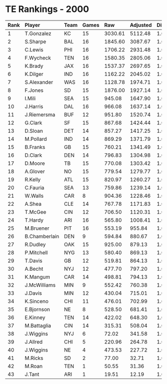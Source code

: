 # TE Rankings - 2000

| Rank | Player        | Team | Games | Raw     | Adjusted | Difficulty | Avg/Game | Typical | Consistency | Trend    |
| :----| :-------------| :----| :-----| :-------| :--------| :----------| :--------| :-------| :-----------| :--------|
| 1    | T.Gonzalez    | KC   | 15    | 3030.61 | 5112.48  | 1.000      | 340.83   | 291.06  | 5/0/10      | +177.6%  |
| 2    | S.Sharpe      | BAL  | 16    | 1845.60 | 3087.67  | 1.000      | 192.98   | 211.09  | 9/1/6       | +168.1%  |
| 3    | C.Lewis       | PHI  | 16    | 1706.22 | 2931.48  | 1.000      | 183.22   | 177.66  | 5/2/9       | +146.0%  |
| 4    | F.Wycheck     | TEN  | 16    | 1580.35 | 2805.06  | 1.000      | 175.32   | 175.47  | 6/1/9       | +122.2%  |
| 5    | K.Brady       | JAX  | 16    | 1537.37 | 2697.65  | 1.000      | 168.60   | 158.43  | 11/1/4      | +148.4%  |
| 6    | K.Dilger      | IND  | 16    | 1162.22 | 2045.02  | 1.000      | 127.81   | 128.11  | 11/0/5      | +338.5%  |
| 7    | S.Alexander   | WAS  | 16    | 1128.78 | 1974.71  | 1.000      | 123.42   | 125.88  | 9/1/6       | +151.9%  |
| 8    | F.Jones       | SD   | 15    | 1876.00 | 1927.14  | 1.000      | 128.48   | 125.33  | 8/0/7       | +213.8%  |
| 9    | I.Mili        | SEA  | 15    | 945.08  | 1647.90  | 1.000      | 109.86   | 98.26   | 8/0/7       | +457.5%  |
| 10   | J.Harris      | DAL  | 16    | 966.08  | 1637.14  | 1.000      | 102.32   | 116.60  | 12/0/4      | +262.7%  |
| 11   | J.Riemersma   | BUF  | 12    | 951.80  | 1520.74  | 1.000      | 126.73   | 147.95  | 7/0/5       | +386.7%  |
| 12   | G.Clark       | SF   | 15    | 867.68  | 1424.44  | 1.000      | 94.96    | 94.32   | 10/0/5      | +210.6%  |
| 13   | D.Sloan       | DET  | 14    | 857.27  | 1417.25  | 1.000      | 101.23   | 94.05   | 5/3/6       | +164.3%  |
| 14   | M.Pollard     | IND  | 14    | 869.29  | 1371.79  | 1.000      | 97.98    | 90.98   | 8/1/5       | +246.4%  |
| 15   | B.Franks      | GB   | 15    | 760.21  | 1341.49  | 1.000      | 89.43    | 81.97   | 8/0/7       | +188.4%  |
| 16   | D.Clark       | DEN  | 14    | 796.83  | 1304.98  | 1.000      | 93.21    | 85.99   | 7/1/6       | +301.6%  |
| 17   | D.Moore       | TB   | 15    | 770.08  | 1303.42  | 1.000      | 86.89    | 92.75   | 8/1/6       | +192.0%  |
| 18   | A.Glover      | NO   | 15    | 779.54  | 1279.77  | 1.000      | 85.32    | 70.84   | 7/1/7       | +765.5%  |
| 19   | R.Kelly       | ATL  | 15    | 820.97  | 1260.27  | 1.000      | 84.02    | 83.32   | 9/1/5       | +349.0%  |
| 20   | C.Fauria      | SEA  | 13    | 759.86  | 1239.14  | 1.000      | 95.32    | 82.27   | 6/2/5       | +232.5%  |
| 21   | W.Walls       | CAR  | 8     | 904.36  | 1228.46  | 1.000      | 153.56   | 136.29  | 3/0/5       | INACTIVE |
| 22   | A.Shea        | CLE  | 14    | 767.78  | 1171.83  | 1.000      | 83.70    | 78.82   | 8/1/5       | +242.5%  |
| 23   | T.McGee       | CIN  | 12    | 706.50  | 1120.31  | 1.000      | 93.36    | 91.56   | 7/2/3       | +135.5%  |
| 24   | T.Hardy       | ARI  | 16    | 565.80  | 1008.41  | 1.000      | 63.03    | 55.68   | 12/0/4      | +308.1%  |
| 25   | M.Bruener     | PIT  | 16    | 553.19  | 955.84   | 1.000      | 59.74    | 67.64   | 10/1/5      | +397.0%  |
| 26   | B.Chamberlain | DEN  | 9     | 594.84  | 880.67   | 1.000      | 97.85    | 76.41   | 5/1/3       | +228.7%  |
| 27   | R.Dudley      | OAK  | 15    | 925.00  | 879.13   | 1.000      | 58.61    | 43.28   | 8/0/7       | +293.9%  |
| 28   | P.Mitchell    | NYG  | 13    | 580.40  | 869.13   | 1.000      | 66.86    | 61.85   | 7/1/5       | +143.4%  |
| 29   | T.Davis       | GB   | 12    | 519.81  | 864.13   | 1.000      | 72.01    | 54.67   | 4/0/8       | +309.6%  |
| 30   | A.Becht       | NYJ  | 12    | 477.70  | 797.20   | 1.000      | 66.43    | 53.51   | 6/0/6       | +397.2%  |
| 31   | K.Mangum      | CAR  | 14    | 498.81  | 794.13   | 1.000      | 56.72    | 41.90   | 5/2/7       | +361.3%  |
| 32   | J.McWilliams  | MIN  | 9     | 552.42  | 760.38   | 1.000      | 84.49    | 79.69   | 4/1/4       | +252.1%  |
| 33   | J.Davis       | MIN  | 12    | 430.04  | 715.01   | 1.000      | 59.58    | 58.07   | 7/0/5       | +614.3%  |
| 34   | K.Sinceno     | CHI  | 11    | 476.01  | 702.99   | 1.000      | 63.91    | 70.36   | 6/1/4       | +135.4%  |
| 35   | E.Bjornson    | NE   | 8     | 528.50  | 681.41   | 1.000      | 85.18    | 100.08  | 6/0/2       | INACTIVE |
| 36   | E.Kinney      | TEN  | 14    | 422.02  | 648.30   | 1.000      | 46.31    | 36.82   | 6/2/6       | +393.2%  |
| 37   | M.Battaglia   | CIN  | 14    | 315.31  | 508.04   | 1.000      | 36.29    | 33.27   | 5/2/7       | +173.0%  |
| 38   | J.Wiggins     | NYJ  | 6     | 72.02   | 341.58   | 1.000      | 56.93    | 45.79   | 5/1/4       | +2694.0% |
| 39   | J.Allred      | CHI  | 5     | 220.96  | 264.78   | 1.000      | 52.96    | 54.26   | 3/0/2       | INACTIVE |
| 40   | J.Wiggins     | NE   | 4     | 473.53  | 227.72   | 1.000      | 56.93    | 45.79   | 5/1/4       | +2694.0% |
| 41   | M.Ricks       | SD   | 2     | 77.00   | 32.71    | 1.000      | 16.36    | 16.36   | 1/0/1       | INACTIVE |
| 42   | M.Roan        | TEN  | 1     | 50.55   | 31.36    | 1.000      | 31.36    | 31.36   | 0/1/0       | INACTIVE |
| 43   | J.Tant        | ARI  | 1     | 19.51   | 12.19    | 1.000      | 12.19    | 12.19   | 0/1/0       | INACTIVE |

